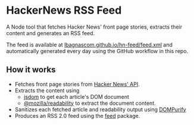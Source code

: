# HackerNews RSS Feed

A Node tool that fetches Hacker News' front page stories, extracts their content and generates an RSS feed.

The feed is available at [lbagnascom.github.io/hn-feed/feed.xml](https://lbagnascom.github.io/hn-feed/feed.xml) and automatically generated every day using the GitHub workflow in this repo.

## How it works

- Fetches front page stories from [Hacker News' API](https://github.com/HackerNews/API).
- Extracts the content using 
    - [jsdom](https://github.com/jsdom/jsdom) to get each article's DOM document
    - [@mozilla/readability](https://github.com/mozilla/readability) to extract the document content.
- Sanitizes each fetched article and readability output using [DOMPurify](https://github.com/cure53/DOMPurify)
- Produces an RSS 2.0 feed using the [feed](https://github.com/jpmonette/feed) package.
